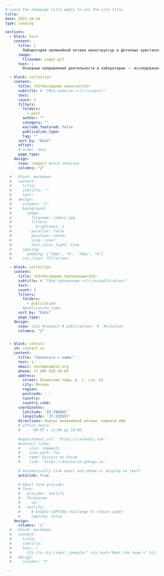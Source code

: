```yaml
---
# Leave the homepage title empty to use the site title
title:
date: 2022-10-24
type: landing

sections:
  - block: hero
    content:
      title: |
        Лаборатория нелинейной оптики наноструктур и фотонных кристаллов
      image:
        filename: Logo2.gif
      text: |
        Основные направления деятельности в лаборатории -- исследования нелинейных и магнитных эффектов в микроструктурах, исследования эффектов в метаматериалах и фотонных кристаллах, а также изготовление микроструктур методом двухфотонной лазерной литографии.

  - block: collection
    content:
      title: <h2>Последние новости</h2>
      subtitle: # "[Все новости >>](/ru/post)"
      text:
      count: 3
      filters:
        folders: 
          - post
        author: ""
        category: ""
        exclude_featured: false
        publication_type: 
        tag: ""
      sort_by: "Date"
      offset: 
      # order: desc
      page_type: 
    design:
      view: compact #card showcase
      columns: "2"

  # - block: markdown
  #   content:
  #     title:
  #     subtitle: ""
  #     text:
  #   design:
  #     columns: "1"
  #     background:
  #       image:
  #         filename: coders.jpg
  #         filters:
  #           brightness: 1
  #         parallax: false
  #         position: center
  #         size: cover
  #         text_color_light: true
  #     spacing:
  #       padding: ["20px", "0", "20px", "0"]
  #     css_class: fullscreen

  - block: collection
    content:
      title: <h2>Последние публикации</h2>
      subtitle: # "[Все публикации >>](/ru/publication)"
      text:
      count: 3
      filters:
        folders:
          - publication
        #publication_type: 
      sort_by: "Date"
      page_type: 
    design:
      view: list #compact # publications  #  #citation
      columns: "2"


  - block: contact
    id: contact_us
    content:
      title: "Связаться с нами:"
      text: |-
      email: test@example.org
      phone: +7 495 939-36-69
      address:
        street: Ленинские горы, д. 1, стр. 62
        city: Москва
        region: 
        postcode: ' '
        country: 
        country_code: 
      coordinates:
        latitude: '55.706665'
        longitude: '37.520557'
      directions: Корпус нелинейной оптики, комната 408
      # office_hours:
      #   - 'ПН-ПТ с 11:00 до 19:00'
        
      #appointment_url: 'https://calendly.com'
      #contact_links:
      #  - icon: comments
      #    icon_pack: fas
      #    name: Discuss on Forum
      #    link: 'https://discourse.gohugo.io'
    
      # Automatically link email and phone or display as text?
      autolink: true
    
      # Email form provider
      # form:
      #   provider: netlify
      #   formspree:
      #     id:
      #   netlify:
      #     # Enable CAPTCHA challenge to reduce spam?
      #     captcha: false
    design:
      columns: '1'
  # - block: markdown
  #   content:
  #     title:
  #     subtitle:
  #     text: |
  #       {{% cta cta_link="./people/" cta_text="Meet the team →" %}}
  #   design:
  #     columns: "1"
  
---
```

